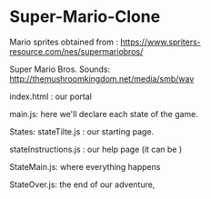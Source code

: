 # Super-Mario-Clone

Mario sprites obtained from : https://www.spriters-resource.com/nes/supermariobros/

Super Mario Bros. Sounds:
http://themushroomkingdom.net/media/smb/wav


index.html : our portal 

main.js: here we'll declare each state of the game.

States:
stateTilte.js : our starting page.

stateInstructions.js : our help page (it can be )

StateMain.js: where everything happens

StateOver.js: the end of our adventure, 